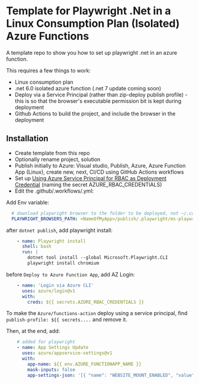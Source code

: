 # Template for Playwright .Net in a Linux Consumption Plan (Isolated) Azure Functions

A template repo to show you how to set up playwright .net in an azure function.

This requires a few things to work:

* Linux consumption plan
* .net 6.0 isolated azure function (.net 7 update coming soon)
* Deploy via a Service Principal (rather than zip-deploy publish profile) - this is so that the browser's executable permission bit is kept during deployment
* Github Actions to build the project, and include the browser in the deployment

## Installation

* Create template from this repo
* Optionally rename project, solution
* Publish initially to Azure: Visual studio, Publish, Azure, Azure Function App (Linux), create new, next, CI/CD using GitHub Actions workflows
* Set up [Using Azure Service Principal for RBAC as Deployment Credential](https://github.com/Azure/functions-action#using-azure-service-principal-for-rbac-as-deployment-credential) (naming the secret AZURE_RBAC_CREDENTIALS)
* Edit the .github/.workflows/<yourProject>.yml:

Add Env variable:

```yaml
  # download playwright browser to the folder to be deployed, not ~/.cache/ms-playwright
  PLAYWRIGHT_BROWSERS_PATH: <NameOfMyApp>/publish/.playwright/ms-playwright
```

after `dotnet publish`, add playwright install:

```yaml
    - name: Playwright install
      shell: bash
      run: |
        dotnet tool install --global Microsoft.Playwright.CLI
        playwright install chromium
```

before `Deploy to Azure Function App`, add AZ Login:

```yaml
    - name: 'Login via Azure CLI'
      uses: azure/login@v1
      with:
        creds: ${{ secrets.AZURE_RBAC_CREDENTIALS }}
```

To make the `Azure/functions-action` deploy using a service principal, find `publish-profile: ${{ secrets....` and remove it.

Then, at the end, add:

```yaml
    # added for playwright
    - name: App Settings Update
      uses: azure/appservice-settings@v1
      with:
        app-name: ${{ env.AZURE_FUNCTIONAPP_NAME }}
        mask-inputs: false
        app-settings-json: '[{ "name": "WEBSITE_MOUNT_ENABLED", "value": 1, "slotSetting": false }, { "name": "FUNCTIONS_WORKER_RUNTIME", "value": "dotnet-isolated", "slotSetting": false }, { "name": "PLAYWRIGHT_BROWSERS_PATH", "value": "/home/site/wwwroot/.playwright/ms-playwright", "slotSetting": false }]'
```